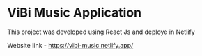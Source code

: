 # ViBi Music Application

This project was developed using React Js and deploye in Netlify

Website link -   https://vibi-music.netlify.app/
